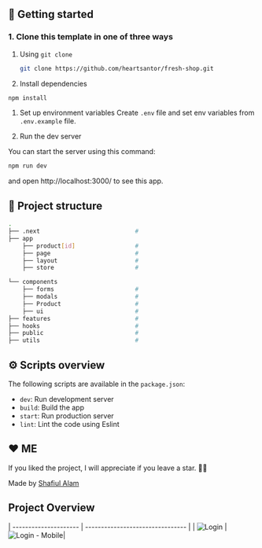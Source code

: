 ## 🎯 Getting started
### 1. Clone this template in one of three ways


1. Using `git clone`

   ```bash
   git clone https://github.com/heartsantor/fresh-shop.git
   ```
2. Install dependencies

```bash
npm install
```

1. Set up environment variables
Create `.env` file and set env variables from `.env.example` file.


1. Run the dev server

You can start the server using this command:

```bash
npm run dev
```

and open http://localhost:3000/ to see this app.


## 📁 Project structure

```bash
.
├── .next                           # 
├── app
    ├── product[id]                 #
    ├── page                        #
    ├── layout                      #
    ├── store                       #

└── components
    ├── forms                       # 
    ├── modals                      # 
    ├── Product                     # 
    ├── ui                          # 
├── features                        # 
├── hooks                           # 
├── public                          # 
├── utils                           # 
```

## ⚙️ Scripts overview
The following scripts are available in the `package.json`:
- `dev`: Run development server
- `build`: Build the app
- `start`: Run production server
- `lint`: Lint the code using Eslint

## ❤️ ME

If you liked the project, I will appreciate if you leave a star. 🌟😊

Made by <a href="https://antor.vercel.app/">Shafiul Alam</a> 


## Project Overview


| --------------------- | -------------------------------- |
| ![Login](https://github.com/user-attachments/assets/46455b6a-cd74-413f-acf5-dbe33c0c7d17) | ![Login - Mobile](https://github.com/user-attachments/assets/8afbffe8-a1da-425e-97c6-97ad2901ee2d)|
